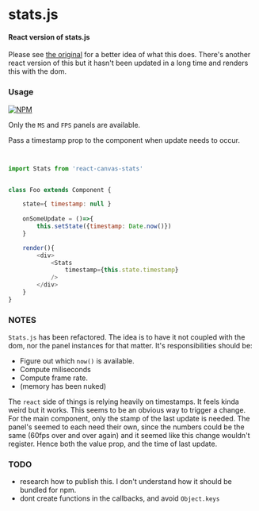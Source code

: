 stats.js
========

#### React version of stats.js ####

Please see [the original](https://github.com/mrdoob/stats.js) for a better idea of what this does. There's another react version of this but it hasn't been updated in a long time and renders this with the dom. 

### Usage ###

[![NPM](https://nodei.co/npm/react-canvas-stats.png)](https://npmjs.org/package/react-canvas-stats)

Only the `MS` and `FPS` panels are available.

Pass a timestamp prop to the component when update needs to occur.


```javascript


import Stats from 'react-canvas-stats'


class Foo extends Component {

	state={ timestamp: null }
	
	onSomeUpdate = ()=>{
		this.setState({timestamp: Date.now()})
	}

	render(){
		<div>
			<Stats
				timestamp={this.state.timestamp}
			/>
		</div>
	}
}

```
### NOTES ###

`Stats.js` has been refactored. The idea is to have it not coupled with the dom, nor the panel instances for that matter. It's responsibilities should be:
- Figure out which `now()` is available.
- Compute miliseconds
- Compute frame rate.
- (memory has been nuked)

The `react` side of things is relying heavily on timestamps. It feels kinda weird but it works. This seems to be an obvious way to trigger a change. For the main component, only the stamp of the last update is needed. The panel's seemed to each need their own, since the numbers could be the same (60fps over and over again) and it seemed like this change wouldn't register. Hence both the value prop, and the time of last update. 

### TODO ###

- research how to publish this. I don't understand how it should be bundled for npm. 
- dont create functions in the callbacks, and avoid `Object.keys`

